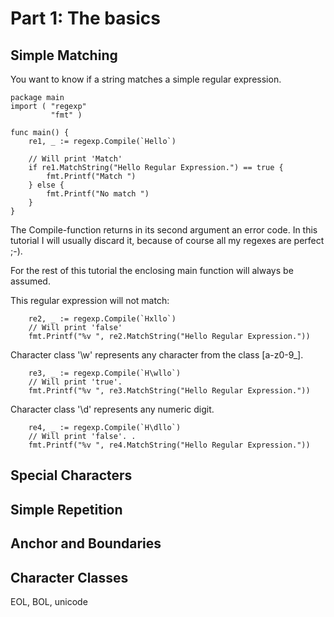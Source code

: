 # Part 1: The basics #

## Simple Matching ##

You want to know if a string matches a simple regular expression.


	package main
	import ( "regexp"
		     "fmt" )

	func main() {
		re1, _ := regexp.Compile(`Hello`)

		// Will print 'Match'
		if re1.MatchString("Hello Regular Expression.") == true {
			fmt.Printf("Match ")
		} else {
			fmt.Printf("No match ")
		}
	}

The Compile-function returns in its second argument an error code. In this tutorial I will usually discard it, because of course all my regexes are perfect ;-).

For the rest of this tutorial the enclosing main function will always be assumed.

This regular expression will not match:

		re2, _ := regexp.Compile(`Hxllo`)
		// Will print 'false'
		fmt.Printf("%v ", re2.MatchString("Hello Regular Expression."))

Character class '\w' represents any character from the class [a-z0-9_].

		re3, _ := regexp.Compile(`H\wllo`)
		// Will print 'true'. 
		fmt.Printf("%v ", re3.MatchString("Hello Regular Expression."))

Character class '\d' represents any numeric digit.

		re4, _ := regexp.Compile(`H\dllo`)
		// Will print 'false'. .
		fmt.Printf("%v ", re4.MatchString("Hello Regular Expression."))


## Special Characters ##

## Simple Repetition ##

## Anchor and Boundaries ##

## Character Classes ##

EOL, BOL, unicode

